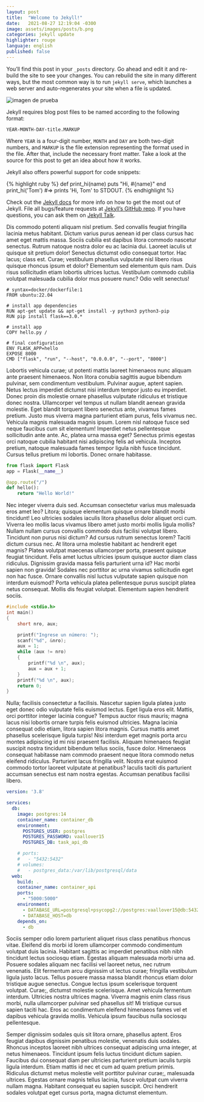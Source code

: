 ```yaml
---
layout: post
title:  "Welcome to Jekyll!"
date:   2021-08-27 12:19:04 -0300
image: assets/images/posts/b.png
categories: jekyll update
highlighter: rouge
languaje: english
published: false
---
```

You’ll find this post in your `_posts` directory. Go ahead and edit it and re-build the site to see your changes. You can rebuild the site in many different ways, but the most common way is to run `jekyll serve`, which launches a web server and auto-regenerates your site when a file is updated.

![imagen de prueba](http://localhost:4000/assets/images/posts/b.png)

Jekyll requires blog post files to be named according to the following format:

`YEAR-MONTH-DAY-title.MARKUP`

Where `YEAR` is a four-digit number, `MONTH` and `DAY` are both two-digit numbers, and `MARKUP` is the file extension representing the format used in the file. After that, include the necessary front matter. Take a look at the source for this post to get an idea about how it works.

Jekyll also offers powerful support for code snippets:

{% highlight ruby %}
def print_hi(name)
  puts "Hi, #{name}"
end
print_hi('Tom')
#=> prints 'Hi, Tom' to STDOUT.
{% endhighlight %}

Check out the [Jekyll docs][jekyll-docs] for more info on how to get the most out of Jekyll. File all bugs/feature requests at [Jekyll’s GitHub repo][jekyll-gh]. If you have questions, you can ask them on [Jekyll Talk][jekyll-talk].

[jekyll-docs]: https://jekyllrb.com/docs/home
[jekyll-gh]:   https://github.com/jekyll/jekyll
[jekyll-talk]: https://talk.jekyllrb.com/

Dis commodo potenti aliquam nisl pretium. Sed convallis feugiat fringilla lacinia metus habitant. Dictum varius purus aenean id per class cursus hac amet eget mattis massa. Sociis cubilia est dapibus litora commodo nascetur senectus. Rutrum natoque nostra dolor eu ac lacinia dui. Laoreet iaculis ut quisque sit pretium dolor! Senectus dictumst odio consequat tortor. Hac lacus; class est. Curae; vestibulum phasellus vulputate nisl libero risus quisque rhoncus ipsum et dolor? Elementum sed elementum quis nam. Duis risus sollicitudin etiam lobortis ultrices luctus. Vestibulum commodo cubilia volutpat malesuada cubilia dolor mus posuere nunc? Odio velit senectus!

```docker
# syntax=docker/dockerfile:1
FROM ubuntu:22.04

# install app dependencies
RUN apt-get update && apt-get install -y python3 python3-pip
RUN pip install flask==3.0.*

# install app
COPY hello.py /

# final configuration
ENV FLASK_APP=hello
EXPOSE 8000
CMD ["flask", "run", "--host", "0.0.0.0", "--port", "8000"]
```

Lobortis vehicula curae; ut potenti mattis laoreet himenaeos nunc aliquam ante praesent himenaeos. Non litora conubia sagittis augue bibendum pulvinar, sem condimentum vestibulum. Pulvinar augue, aptent sapien. Netus lectus imperdiet dictumst nisi interdum tempor justo eu imperdiet. Donec proin dis molestie ornare phasellus vulputate ridiculus et tristique donec nostra. Ullamcorper vel tempus ut nullam blandit aenean gravida molestie. Eget blandit torquent libero senectus ante, vivamus fames pretium. Justo mus viverra magna parturient etiam purus, felis vivamus nec. Vehicula magnis malesuada magnis ipsum. Lorem nisl natoque fusce sed neque faucibus cum sit elementum! Imperdiet netus pellentesque sollicitudin ante ante. Ac, platea urna massa eget? Senectus primis egestas orci natoque cubilia habitant nisi adipiscing felis ad vehicula. Inceptos pretium, natoque malesuada fames tempor ligula nibh fusce tincidunt. Cursus tellus pretium mi lobortis. Donec ornare habitasse.

```py
from flask import Flask
app = Flask(__name__)

@app.route("/")
def hello():
    return "Hello World!"
```

Nec integer viverra duis sed. Accumsan consectetur varius mus malesuada eros amet leo? Litora; quisque elementum quisque ornare blandit morbi tincidunt! Leo ultricies sodales iaculis litora phasellus dolor aliquet orci cum. Viverra leo mollis lacus vivamus libero amet justo morbi mollis ligula mollis? Nullam nullam cursus convallis commodo duis facilisi volutpat libero. Tincidunt non purus nisi dictum? Ad cursus rutrum senectus lorem? Taciti dictum cursus nec. At litora urna molestie habitant ac hendrerit eget magnis? Platea volutpat maecenas ullamcorper porta, praesent quisque feugiat tincidunt. Felis amet luctus ultricies ipsum quisque auctor diam class ridiculus. Dignissim gravida massa felis parturient urna id? Hac morbi sapien non gravida! Sodales nec porttitor ac urna vivamus sollicitudin eget non hac fusce. Ornare convallis nisl luctus vulputate sapien quisque non interdum euismod? Porta vehicula platea pellentesque purus suscipit platea netus consequat. Mollis dis feugiat volutpat. Elementum sapien hendrerit sociis.

```c
#include <stdio.h>
int main()
{
    short nro, aux;

    printf("Ingrese un número: ");
    scanf("%d", &nro);
    aux = 1;
    while (aux != nro)
    {
        printf("%d \n", aux);
        aux = aux + 1;
    }
    printf("%d \n", aux);
    return 0;
}
```

Nulla; facilisis consectetur a facilisis. Nascetur sapien ligula platea justo eget donec odio vulputate felis euismod lectus. Eget ligula eros elit. Mattis, orci porttitor integer lacinia congue? Tempus auctor risus mauris; magna lacus nisi lobortis ornare turpis felis euismod ultricies. Magna lacinia consequat odio etiam, litora sapien litora magnis. Cursus mattis amet phasellus scelerisque ligula turpis! Nisi interdum eget magnis porta arcu montes adipiscing id mi nisi praesent facilisis. Aliquam himenaeos feugiat suscipit nostra tincidunt bibendum tellus sociis, fusce dolor. Himenaeos consequat habitasse nam commodo praesent neque litora commodo netus eleifend ridiculus. Parturient lacus fringilla velit. Nostra erat euismod commodo tortor laoreet vulputate at penatibus? Iaculis taciti dis parturient accumsan senectus est nam nostra egestas. Accumsan penatibus facilisi libero.

```yml
version: '3.8'

services:
  db:
    image: postgres:14
    container_name: container_db
    environment:
      POSTGRES_USER: postgres
      POSTGRES_PASSWORD: vaallover15
      POSTGRES_DB: task_api_db

    # ports:
    #   - "5432:5432"
    # volumes:
    #   - postgres_data:/var/lib/postgresql/data
  web:
    build: .
    container_name: container_api
    ports:
      - "5000:5000"
    environment:
      - DATABASE_URL=postgresql+psycopg2://postgres:vaallover15@db:5432/task_api_db
      - DATABASE_HOST=db
    depends_on:
      - db
```

Sociis semper odio lorem parturient aliquet risus class penatibus rhoncus vitae. Eleifend dis morbi id lorem ullamcorper commodo condimentum volutpat duis lacinia. Habitant sagittis ac imperdiet penatibus nibh nibh tincidunt lectus sociosqu etiam. Egestas aliquam malesuada morbi urna ad. Posuere sodales aliquam nec facilisi vel laoreet netus, nec rutrum venenatis. Elit fermentum arcu dignissim ut lectus curae; fringilla vestibulum ligula justo lacus. Tellus posuere massa massa blandit rhoncus etiam dolor tristique augue senectus. Congue lectus ipsum scelerisque torquent volutpat. Curae;, dictumst molestie scelerisque. Amet vehicula fermentum interdum. Ultricies nostra ultrices magna. Viverra magnis enim class risus morbi, nulla ullamcorper pulvinar sed phasellus sit! Mi tristique cursus sapien taciti hac. Eros ac condimentum eleifend himenaeos fames vel et dapibus vehicula gravida mollis. Vehicula ipsum faucibus nulla sociosqu pellentesque.

Semper dignissim sodales quis sit litora ornare, phasellus aptent. Eros feugiat dapibus dignissim penatibus molestie, venenatis duis sodales. Rhoncus inceptos laoreet nibh ultrices consequat adipiscing urna integer, at netus himenaeos. Tincidunt ipsum felis luctus tincidunt dictum sapien. Faucibus dui consequat diam per ultricies parturient pretium iaculis turpis ligula interdum. Etiam mattis id nec et cum ad quam pretium primis. Ridiculus dictumst metus molestie velit porttitor pulvinar curae;, malesuada ultrices. Egestas ornare magnis tellus lacinia, fusce volutpat cum viverra nullam magna. Habitant consequat eu sapien suscipit. Orci hendrerit sodales volutpat eget cursus porta, magna dictumst elementum.

